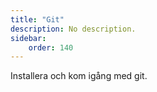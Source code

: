 ```yaml
---
title: "Git" 
description: No description.
sidebar:
    order: 140
---
```


Installera och kom igång med git.



